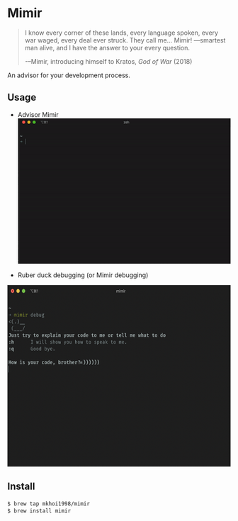 # Mimir

> I know every corner of these lands, every language spoken, every war waged, every deal ever struck. They call me… Mimir! —smartest man alive, and I have the answer to your every question.
> 
> -–Mimir, introducing himself to Kratos, *God of War* (2018)

An advisor for your development process.

## Usage

- Advisor Mimir  
![advise](media/advise.gif)

- Ruber duck debugging (or Mimir debugging)  
<img src="media/debug.png" alt="debug" width="600" height="410">

## Install

```
$ brew tap mkhoi1998/mimir
$ brew install mimir
```